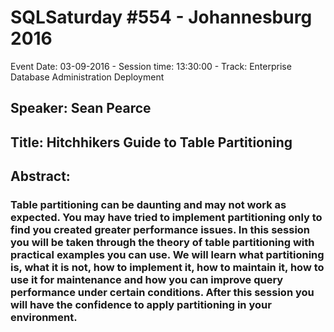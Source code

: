 # SQLSaturday #554 - Johannesburg 2016
Event Date: 03-09-2016 - Session time: 13:30:00 - Track: Enterprise Database Administration  Deployment
## Speaker: Sean Pearce
## Title: Hitchhikers Guide to Table Partitioning
## Abstract:
### Table partitioning can be daunting and may not work as expected. You may have tried to implement partitioning only to find you created greater performance issues. In this session you will be taken through the theory of table partitioning with practical examples you can use. We will learn what partitioning is, what it is not, how to implement it, how to maintain it, how to use it for maintenance and how you can improve query performance under certain conditions. After this session you will have the confidence to apply partitioning in your environment.
